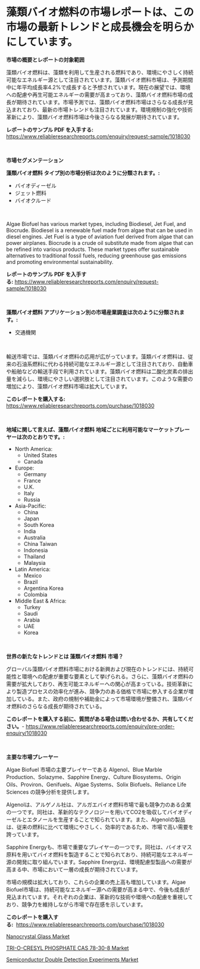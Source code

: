 <p><h1>藻類バイオ燃料の市場レポートは、この市場の最新トレンドと成長機会を明らかにしています。</h1></p><p><strong>市場の概要とレポートの対象範囲</strong></p>
<p><p>藻類バイオ燃料は、藻類を利用して生産される燃料であり、環境にやさしく持続可能なエネルギー源として注目されています。藻類バイオ燃料市場は、予測期間中に年平均成長率4.2%で成長すると予想されています。現在の展望では、環境への配慮や再生可能エネルギーの需要が高まっており、藻類バイオ燃料市場の成長が期待されています。市場予測では、藻類バイオ燃料市場はさらなる成長が見込まれており、最新の市場トレンドも注目されています。環境規制の強化や技術革新により、藻類バイオ燃料市場は今後さらなる発展が期待されています。</p></p>
<p><strong>レポートのサンプル PDF を入手する:</strong> <a href="https://www.reliableresearchreports.com/enquiry/request-sample/1018030">https://www.reliableresearchreports.com/enquiry/request-sample/1018030</a></p>
<p>&nbsp;</p>
<p><strong>市場セグメンテーション</strong></p>
<p><strong>藻類バイオ燃料 タイプ別の市場分析は次のように分類されます。:</strong></p>
<p><ul><li>バイオディーゼル</li><li>ジェット燃料</li><li>バイオクルード</li></ul></p>
<p>&nbsp;</p>
<p><p>Algae Biofuel has various market types, including Biodiesel, Jet Fuel, and Biocrude. Biodiesel is a renewable fuel made from algae that can be used in diesel engines. Jet Fuel is a type of aviation fuel derived from algae that can power airplanes. Biocrude is a crude oil substitute made from algae that can be refined into various products. These market types offer sustainable alternatives to traditional fossil fuels, reducing greenhouse gas emissions and promoting environmental sustainability.</p></p>
<p><strong>レポートのサンプル PDF を入手する:</strong>&nbsp;<a href="https://www.reliableresearchreports.com/enquiry/request-sample/1018030">https://www.reliableresearchreports.com/enquiry/request-sample/1018030</a></p>
<p>&nbsp;</p>
<p><strong> 藻類バイオ燃料 アプリケーション別の市場産業調査は次のように分類されます。:</strong></p>
<p><ul><li>交通機関</li></ul></p>
<p>&nbsp;</p>
<p><p>輸送市場では、藻類バイオ燃料の応用が広がっています。藻類バイオ燃料は、従来の石油系燃料に代わる持続可能なエネルギー源として注目されており、自動車や船舶などの輸送手段で利用されています。藻類バイオ燃料は二酸化炭素の排出量を減らし、環境にやさしい選択肢として注目されています。このような需要の増加により、藻類バイオ燃料市場は拡大しています。</p></p>
<p><strong>このレポートを購入する:</strong>&nbsp; <a href="https://www.reliableresearchreports.com/purchase/1018030">https://www.reliableresearchreports.com/purchase/1018030</a></p>
<p>&nbsp;</p>
<p><strong>地域に関して言えば、藻類バイオ燃料 地域ごとに利用可能なマーケットプレーヤーは次のとおりです。:</strong></p>
<p><ul>
    <li>
        North America:
        <ul>
            <li>United States</li>
            <li>Canada</li>
        </ul>
    </li>
    <li>
        Europe:
        <ul>
            <li>Germany</li>
            <li>France</li>
            <li>U.K.</li>
            <li>Italy</li>
            <li>Russia</li>
        </ul>
    </li>
    <li>
        Asia-Pacific:
        <ul>
            <li>China</li>
            <li>Japan</li>
            <li>South Korea</li>
            <li>India</li>
            <li>Australia</li>
            <li>China Taiwan</li>
            <li>Indonesia</li>
            <li>Thailand</li>
            <li>Malaysia</li>
        </ul>
    </li>
    <li>
        Latin America:
        <ul>
            <li>Mexico</li>
            <li>Brazil</li>
            <li>Argentina Korea</li>
            <li>Colombia</li>
        </ul>
    </li>
    <li>
        Middle East & Africa:
        <ul>
            <li>Turkey</li>
            <li>Saudi</li>
            <li>Arabia</li>
            <li>UAE</li>
            <li>Korea</li>
        </ul>
    </li>
    </ul></p>
<p>&nbsp;</p>
<p><strong>世界の新たなトレンドとは 藻類バイオ燃料 市場？</strong></p>
<p><p>グローバル藻類バイオ燃料市場における新興および現在のトレンドには、持続可能性と環境への配慮が重要な要素として挙げられる。さらに、藻類バイオ燃料の需要が拡大しており、再生可能エネルギーへの関心が高まっている。技術革新により製造プロセスの効率化が進み、競争力のある価格で市場に参入する企業が増加している。また、政府の規制や補助金によって市場環境が整備され、藻類バイオ燃料のさらなる成長が期待されている。</p></p>
<p><strong>このレポートを購入する前に、質問がある場合は問い合わせるか、共有してください。</strong>- <a href="https://www.reliableresearchreports.com/enquiry/pre-order-enquiry/1018030">https://www.reliableresearchreports.com/enquiry/pre-order-enquiry/1018030</a></p>
<p>&nbsp;</p>
<p><strong>主要な市場プレーヤー</strong></p>
<p><p>Algae Biofuel 市場の主要プレイヤーである Algenol、Blue Marble Production、Solazyme、Sapphire Energy、Culture Biosystems、Origin Oils、Proviron、Genifuels、Algae Systems、Solix Biofuels、Reliance Life Sciences の競争分析を提供します。 </p><p>Algenolは、アルゲノル社は、アルガエバイオ燃料市場で最も競争力のある企業の一つです。同社は、革新的なテクノロジーを用いてCO2を吸収してバイオディーゼルとエタノールを生産することで知られています。また、Algenolの製品は、従来の燃料に比べて環境にやさしく、効率的であるため、市場で高い需要を誇っています。</p><p>Sapphire Energyも、市場で重要なプレイヤーの一つです。同社は、バイオマス原料を用いてバイオ燃料を製造することで知られており、持続可能なエネルギー源の開発に取り組んでいます。Sapphire Energyは、環境配慮型製品への需要が高まる中、市場において一層の成長が期待されています。</p><p>市場の規模は拡大しており、これらの企業の売上高も増加しています。Algae Biofuel市場は、持続可能なエネルギー源への需要が高まる中で、今後も成長が見込まれています。それぞれの企業は、革新的な技術や環境への配慮を重視しており、競争力を維持しながら市場で存在感を示しています。</p></p>
<p><strong>このレポートを購入する:</strong>&nbsp;&nbsp;<a href="https://www.reliableresearchreports.com/purchase/1018030">https://www.reliableresearchreports.com/purchase/1018030</a></p>
<p><p><a href="https://view.publitas.com/reportprime-1/nanocrystal-glass-market-insights-market-players-and-forecast-till-2030/">Nanocrystal Glass Market</a></p><p><a href="https://view.publitas.com/reportprime-1/global-tri-o-cresyl-phosphate-cas-78-30-8-market-by-types-applications-and-major-players-with-regional-growth-rate-analysis-and-development-situation-from-2023-to-2030/">TRI-O-CRESYL PHOSPHATE CAS 78-30-8 Market</a></p><p><a href="https://view.publitas.com/reportprime-1/semiconductor-double-detection-experiments-market-size-global-industry-overview-market-segmentation-and-forecast-2023-to-2030/">Semiconductor Double Detection Experiments Market</a></p></p>